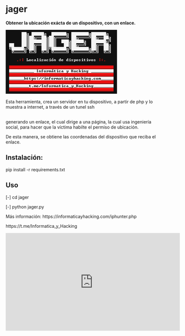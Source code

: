 # jager
<strong>Obtener la ubicación exácta de un dispositivo, con un enlace.</strong>
<p></p><img src="jager.png">

<p>Esta herramienta, crea un servidor en tu dispositivo, a partir de php y lo muestra a internet, a través de un tunel ssh</p>
<br>generando un enlace, el cual dirige a una página, la cual usa ingeniería social, para hacer que la víctima habilte el permiso de ubicación.
<p>De esta manera, se obtiene las coordenadas del dispositivo que reciba el enlace.</p>
<h2>Instalación:</h2>
<p>pip install -r requirements.txt</p>
<h2>Uso</h2>
<p>[-] cd jager</p>
<p>[-] python jager.py</p>
<p>Más información: https://informaticayhacking.com/iphunter.php</p>

<p>https://t.me/Informatica_y_Hacking</p>
<iframe width="560" height="315" src="https://www.youtube.com/embed/FQSs0fwb7Xw" frameborder="0" allow="accelerometer; autoplay; encrypted-media; gyroscope; picture-in-picture" allowfullscreen></iframe>
